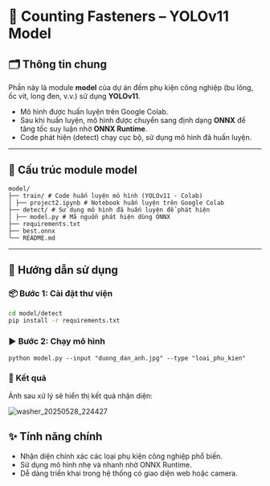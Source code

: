 # 🧠 Counting Fasteners – YOLOv11 Model

## 🗂️ Thông tin chung

Phần này là module **model** của dự án đếm phụ kiện công nghiệp (bu lông, ốc vít, long đen, v.v.) sử dụng **YOLOv11**.

- Mô hình được huấn luyện trên Google Colab.
- Sau khi huấn luyện, mô hình được chuyển sang định dạng **ONNX** để tăng tốc suy luận nhờ **ONNX Runtime**.
- Code phát hiện (detect) chạy cục bộ, sử dụng mô hình đã huấn luyện.

---

## 🔧 Cấu trúc module model
```
model/
├── train/ # Code huấn luyện mô hình (YOLOv11 - Colab)
│ ├── project2.ipynb # Notebook huấn luyện trên Google Colab
├── detect/ # Sử dụng mô hình đã huấn luyện để phát hiện
│ ├── model.py # Mã nguồn phát hiện dùng ONNX
├── requirements.txt
├── best.onnx
└── README.md
```


---

## 🚀 Hướng dẫn sử dụng

### 📦 Bước 1: Cài đặt thư viện

```bash
cd model/detect
pip install -r requirements.txt
```
### ▶️ Bước 2: Chạy mô hình

```
python model.py --input "duong_dan_anh.jpg" --type "loai_phu_kien"
```
### 📸 Kết quả

Ảnh sau xử lý sẽ hiển thị kết quả nhận diện:

![washer_20250528_224427](https://github.com/user-attachments/assets/b512d8e8-c225-4db2-b34c-8c3717b6c3f2)

## ✨ Tính năng chính
- Nhận diện chính xác các loại phụ kiện công nghiệp phổ biến.
- Sử dụng mô hình nhẹ và nhanh nhờ ONNX Runtime.
- Dễ dàng triển khai trong hệ thống có giao diện web hoặc camera.
